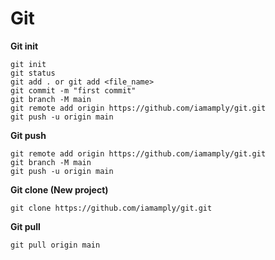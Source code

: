 # Git
**Git init**
````
git init
git status
git add . or git add <file_name>
git commit -m "first commit"
git branch -M main
git remote add origin https://github.com/iamamply/git.git
git push -u origin main
````

**Git push**
````
git remote add origin https://github.com/iamamply/git.git
git branch -M main
git push -u origin main
````

**Git clone (New project)**
````
git clone https://github.com/iamamply/git.git
````

**Git pull**
````
git pull origin main
````
